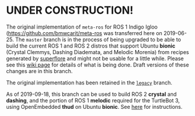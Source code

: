 # UNDER CONSTRUCTION!

The original implementation of `meta-ros` for ROS 1 Indigo Igloo
(<https://github.com/bmwcarit/meta-ros> was transferred here on 2019-06-25. The
`master` branch is in the process of being upgraded to be able to build the
current ROS 1 and ROS 2 distros that support Ubuntu **bionic** (Crystal Clemmys,
Dashing Diademata, and Melodic Morenia) from recipes generated by
[superflore](https://github.com/ros-infrastructure/superflore/) and might not be
usable for a little while. Please see this
[wiki page](https://github.com/ros/meta-ros/wiki/Superflore-OE-Recipe-Generation-Scheme)
for details of what is being done. Draft versions of these changes are in this
branch.

The original implementation has been retained in the
[`legacy`](https://github.com/ros/meta-ros/tree/legacy) branch.

As of 2019-09-18, this branch can be used to build ROS 2 **crystal** and
**dashing**, and the portion of ROS 1 **melodic** required for the TurtleBot 3,
using OpenEmbedded **thud** on Ubuntu **bionic**. See
[here](https://github.com/ros/meta-ros/wiki/OpenEmbedded-Build-Instructions)
for instructions.
